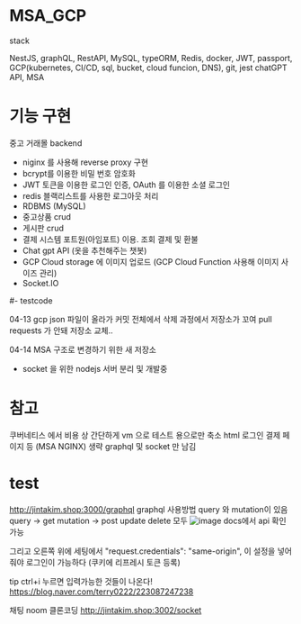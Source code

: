 # MSA_GCP


stack

NestJS, graphQL, RestAPI, MySQL, typeORM, Redis, docker, JWT, passport, GCP(kubernetes, CI/CD, sql, bucket, cloud funcion, DNS), git, jest
chatGPT API, MSA

# 기능 구현
중고 거래몰 backend
- niginx 를 사용해 reverse proxy 구현
- bcrypt를 이용한 비밀 번호 암호화
- JWT 토큰을 이용한 로그인 인증, OAuth 를 이용한 소셜 로그인
- redis 블랙리스트를 사용한 로그아웃 처리 
- RDBMS (MySQL)
- 중고상품 crud
- 게시판 crud
- 결제 시스템 포트원(아임포트) 이용. 조회 결제 및 환불 
- Chat gpt API (옷을 추천해주는 챗봇)
- GCP Cloud storage 에 이미지 업로드 (GCP Cloud Function 사용해 이미지 사이즈 관리)
- Socket.IO 

#- testcode

04-13
gcp json 파일이 올라가 커밋 전체에서 삭제 과정에서 저장소가 꼬여 pull requests 가 안돼 저장소 교체.. 

04-14
MSA 구조로 변경하기 위한 새 저장소
- socket 을 위한 nodejs 서버 분리 및 개발중 

# 참고 
쿠버네티스 에서 비용 상 간단하게 vm 으로 테스트 용으로만 축소
html 로그인 결제 페이지 등 (MSA NGINX) 생략 graphql 및 socket 만 남김

# test
http://jintakim.shop:3000/graphql
graphql 사용방법
query 와 mutation이 있음
query -> get
mutation -> post update delete 모두
![image](https://user-images.githubusercontent.com/76115198/234874445-e957164c-6532-45d3-8220-de530175915c.png)
docs에서 api 확인 가능



그리고 오른쪽 위에 세팅에서
"request.credentials": "same-origin",
이 설정을 넣어줘야 로그인이 가능하다 (쿠키에 리프레시 토큰 등록)


tip
ctrl+i 누르면 입력가능한 것들이 나온다!
https://blog.naver.com/terry0222/223087247238

채팅 noom 클론코딩
http://jintakim.shop:3002/socket
